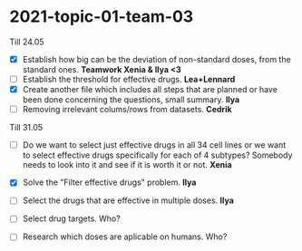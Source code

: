 # 2021-topic-01-team-03

Till 24.05
- [x] Establish how big can be the deviation of non-standard doses, from the standard ones. **Teamwork Xenia & Ilya <3**
- [ ] Establish the threshold for effective drugs. **Lea+Lennard**
- [x] Create another file which includes all steps that are planned or have been done concerning the questions, small summary. **Ilya**
- [ ] Removing irrelevant colums/rows from datasets. **Cedrik**

Till 31.05
- [ ] Do we want to select just effective drugs in all 34 cell lines or we want to select effective drugs specifically for each of 4 subtypes? Somebody needs to look into it and see if it is worth it or not. **Xenia**
- [x] Solve the "Filter effective drugs" problem. **Ilya**
- [ ] Select the drugs that are effective in multiple doses. **Ilya**
- [ ] Select drug targets. Who?
- [ ] Research which doses are aplicable on humans. Who?


